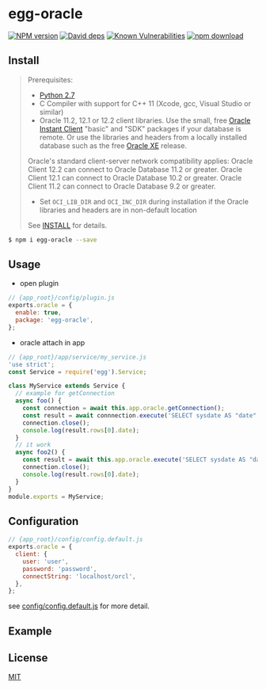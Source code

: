 # egg-oracle

[![NPM version][npm-image]][npm-url]
[![David deps][david-image]][david-url]
[![Known Vulnerabilities][snyk-image]][snyk-url]
[![npm download][download-image]][download-url]

[npm-image]: https://img.shields.io/npm/v/egg-oracle.svg?style=flat-square
[npm-url]: https://npmjs.org/package/egg-oracle
[david-image]: https://img.shields.io/david/cuyl/egg-oracle.svg?style=flat-square
[david-url]: https://david-dm.org/cuyl/egg-oracle
[snyk-image]: https://snyk.io/test/npm/egg-oracle/badge.svg?style=flat-square
[snyk-url]: https://snyk.io/test/npm/egg-oracle
[download-image]: https://img.shields.io/npm/dm/egg-oracle.svg?style=flat-square
[download-url]: https://npmjs.org/package/egg-oracle

## Install

> Prerequisites:
>
> - [Python 2.7](https://www.python.org/downloads/)
> - C Compiler with support for C++ 11 (Xcode, gcc, Visual Studio or similar)
> - Oracle 11.2, 12.1 or 12.2 client libraries.  Use the small, free [Oracle Instant Client](http://www.oracle.com/technetwork/database/features/instant-client/index-100365.html) "basic" and "SDK" packages if your database is remote.  Or use the libraries and headers from a locally installed database such as the free [Oracle XE](http://www.oracle.com/technetwork/database/database-technologies/express-edition/overview/index.html) release.
>
> Oracle's standard client-server network compatibility applies: Oracle Client 12.2 can connect to Oracle Database 11.2 or greater. Oracle Client 12.1 can connect to Oracle Database 10.2 or greater. Oracle Client 11.2 can connect to Oracle Database 9.2 or greater.
> - Set `OCI_LIB_DIR` and `OCI_INC_DIR` during installation if the Oracle libraries and headers are in  non-default location
>
> See [INSTALL](https://github.com/oracle/node-oracledb/tree/master/INSTALL.md) for details.


```bash
$ npm i egg-oracle --save
```

## Usage

* open plugin

```js
// {app_root}/config/plugin.js
exports.oracle = {
  enable: true,
  package: 'egg-oracle',
};
```
* oracle attach in app

```js
// {app_root}/app/service/my_service.js
'use strict';
const Service = require('egg').Service;

class MyService extends Service {
  // example for getConnection
  async foo() {
    const connection = await this.app.oracle.getConnection();
    const result = await connnection.execute('SELECT sysdate AS "date" FROM dual');
    connection.close();
    console.log(result.rows[0].date);
  }
  // it work
  async foo2() {
    const result = await this.app.oracle.execute('SELECT sysdate AS "date" FROM dual');
    connection.close();
    console.log(result.rows[0].date);
  }
}
module.exports = MyService;

```
## Configuration

```js
// {app_root}/config/config.default.js
exports.oracle = {
  client: {
    user: 'user',
    password: 'password',
    connectString: 'localhost/orcl',
  },
};
```

see [config/config.default.js](config/config.default.js) for more detail.

## Example

<!-- example here -->

## License

[MIT](LICENSE)
